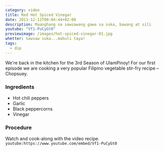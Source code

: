 ```yaml
---
category: video
title: Red Hot Spiced Vinegar
date: 2013-12-12T00:04:44+02:00
description: Maanghang na sawsawang gawa sa suka, bawang at sili
youtube: "Vf1-PuCyGt0"
previewimage: /images/hot-spiced-vinegar-01.jpg
whetter: Sawsaw suka...mahuli taya!
tags:
  - dip
---
```


We're back in the kitchen for the 3rd Season of UlamPinoy! For our first episode we are cooking a very popular Filipino vegetable stir-fry recipe – Chopsuey.

### Ingredients
* Hot chili peppers
* Garlic
* Black peppercorns
* Vinegar

### Procedure
Watch and cook-along with the video recipe.
`youtube:https://www.youtube.com/embed/Vf1-PuCyGt0`


